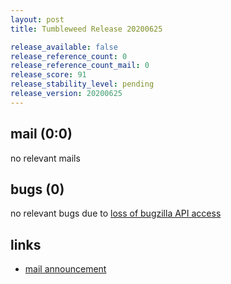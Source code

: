 ```yaml
---
layout: post
title: Tumbleweed Release 20200625

release_available: false
release_reference_count: 0
release_reference_count_mail: 0
release_score: 91
release_stability_level: pending
release_version: 20200625
---
```


## mail (0:0)

no relevant mails

## bugs (0)

<!--more-->

no relevant bugs due to [loss of bugzilla API access](https://bugzilla.opensuse.org/show_bug.cgi?id=1157722)



## links

- [mail announcement](https://lists.opensuse.org/opensuse-factory/2020-06/msg00333.html)
